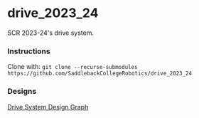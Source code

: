 # drive_2023_24
SCR 2023-24's drive system.

### Instructions
Clone with: `git clone --recurse-submodules https://github.com/SaddlebackCollegeRobotics/drive_2023_24`

### Designs
[Drive System Design Graph](repo/Rover%20Drive%20System%20Design%20Graph.pdf)
